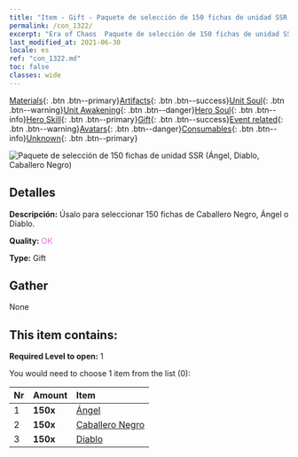 ```yaml
---
title: "Item - Gift - Paquete de selección de 150 fichas de unidad SSR (Ángel, Diablo, Caballero Negro)"
permalink: /con_1322/
excerpt: "Era of Chaos  Paquete de selección de 150 fichas de unidad SSR (Ángel, Diablo, Caballero Negro)"
last_modified_at: 2021-06-30
locale: es
ref: "con_1322.md"
toc: false
classes: wide
---
```

 [Materials](/ItemsES/){: .btn .btn--primary}[Artifacts](/ItemsES/Artifacts/){: .btn .btn--success}[Unit Soul](/ItemsES/UnitSoul/){: .btn .btn--warning}[Unit Awakening](/ItemsES/UnitAwakening/){: .btn .btn--danger}[Hero Soul](/ItemsES/HeroSoul/){: .btn .btn--info}[Hero Skill](/ItemsES/HeroSkill/){: .btn .btn--primary}[Gift](/ItemsES/Gift/){: .btn .btn--success}[Event related](/ItemsES/Events/){: .btn .btn--warning}[Avatars](/ItemsES/Avatars/){: .btn .btn--danger}[Consumables](/ItemsES/Consumables/){: .btn .btn--info}[Unknown](/ItemsES/Unknown/){: .btn .btn--primary}

 ![Paquete de selección de 150 fichas de unidad SSR (Ángel, Diablo, Caballero Negro)](/images/t/i_907374.png)

## Detalles
 **Descripción:** Úsalo para seleccionar 150 fichas de Caballero Negro, Ángel o Diablo.

 **Quality:** <span style="color: #DA70D6">OK</span>

 **Type:** Gift

## Gather

  None

## This item contains:

 **Required Level to open:** 1

 You would need to choose 1 item from the list (0):

  | Nr | Amount |     Item    |
  |:---|:-------|:------------|
  | 1 |  **150x** | [Ángel](/ItemsES/unt_196/) |  | 
  | 2 |  **150x** | [Caballero Negro](/ItemsES/unt_213/) |  | 
  | 3 |  **150x** | [Diablo](/ItemsES/unt_232/) |  | 
